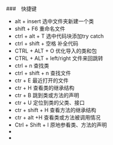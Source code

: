 ###　快捷键
* alt + insert              选中文件夹新建一个类
* shift + F6                重命名文件
* ctrl + alt + T            选中代码块添加try catch
* ctrl + shift + 空格        补全代码
* CTRL + ALT + O                优化导入的类和包
* CTRL + ALT + left/right   文件来回跳转
* ctrl + n                  查找类
* ctrl + shift + n          查找文件
* ctr + E                   最近打开的文件  
* ctr + H                   查看类的继承结构
* ctr + B                   跳到类或方法的声明         
* ctr + U                   定位到类的父类、接口                         
* ctr + shift + H           查看方法的继承结构                 
* ctr + alt +H              查看类或方法被调用情况 
* Ctrl + Shift + I          原地参看类、方法的声明 
*
*
